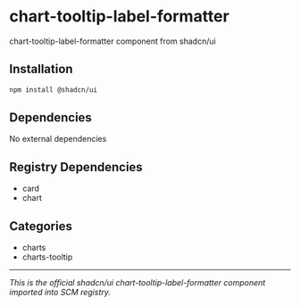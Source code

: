 # chart-tooltip-label-formatter

chart-tooltip-label-formatter component from shadcn/ui

## Installation

```bash
npm install @shadcn/ui
```

## Dependencies

No external dependencies

## Registry Dependencies

- card
- chart

## Categories

- charts
- charts-tooltip

---

*This is the official shadcn/ui chart-tooltip-label-formatter component imported into SCM registry.*
